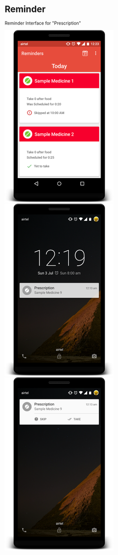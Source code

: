# Reminder
Reminder Interface for "Prescription"

 <img src="1.png" width="350"> 
 <img src="4.png" width="350">  
 <img src="3.png" width="350">  
